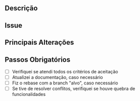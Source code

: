 ## Descrição
<!--- your comment goes here and here -->

## Issue
<!--- cole o link da issue relacionada aqui -->
<!--- passo obrigatório -->
<!--- se a issue não existir, crie uma -->

## Principais Alterações
<!--- se for de interface, cole screenshots -->
<!--- se for de código, descreva altreações relevantes -->

## Passos Obrigatórios
- [ ] Verifiquei se atendi todos os critérios de aceitação
- [ ] Atualizei a documentação, caso necessário
- [ ] Fiz o rebase com a branch "alvo", caso necessário
- [ ] Se tive de resolver conflitos, verifiquei se houve quebra de funcionalidades
